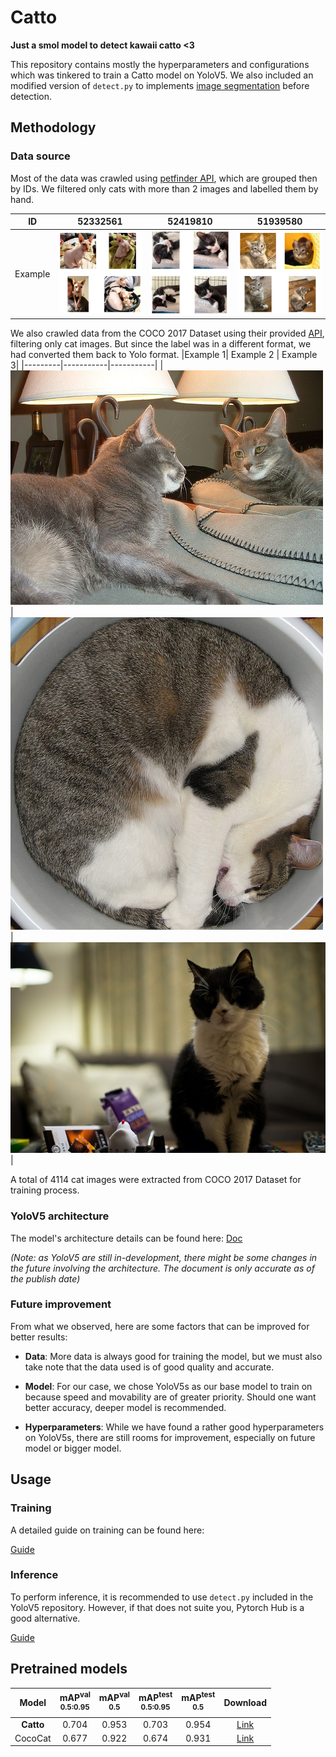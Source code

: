 
  

# Catto

**Just a smol model to detect kawaii catto <3**

This repository contains mostly the hyperparameters and configurations which was tinkered to train a Catto model on YoloV5. We also included an modified version of `detect.py` to implements [image segmentation](https://arxiv.org/abs/1805.09512) before detection.

  

## Methodology

### Data source

Most of the data was crawled using [petfinder API](https://www.petfinder.com/developers/v2/docs/), which are grouped then by IDs. We filtered only cats with more than 2 images and labelled them by hand.

ID     |  52332561  |  52419810  |	51939580|
-------|------------|------------|----------|
Example|![52332561](./docs/52332561.png)|![52419810](./docs/52419810.png)|![51939580](./docs/51939580.png)|

  

We also crawled data from the COCO 2017 Dataset using their provided [API](https://cocodataset.org/#download), filtering only cat images. But since the label was in a different format, we had converted them back to Yolo format.
|Example 1| Example 2 | Example 3|
|---------|-----------|-----------|
|![Example1](./docs/Example1.jpg)|![Example2](./docs/Example2.jpg)|![Example3](./docs/Example3.jpg)|

A total of 4114 cat images were extracted from COCO 2017 Dataset for training process.

### YoloV5 architecture

The model's architecture details can be found here: [Doc](https://docs.google.com/document/d/1hW2rTwayBT0Nyr-hxEWSqHnjyVp5n6dZHW2cMy9vjmE/edit)

*(Note: as YoloV5 are still in-development, there might be some changes in the future involving the architecture. The document is only accurate as of the publish date)*

### Future improvement

From what we observed, here are some factors that can be improved for better results:

-  **Data**: More data is always good for training the model, but we must also take note that the data used is of good quality and accurate.

-  **Model**: For our case, we chose YoloV5s as our base model to train on because speed and movability are of greater priority. Should one want better accuracy, deeper model is recommended.

-  **Hyperparameters**: While we have found a rather good hyperparameters on YoloV5s, there are still rooms for improvement, especially on future model or bigger model.

  

## Usage

### Training

A detailed guide on training can be found here:

[Guide](https://colab.research.google.com/drive/1vdv23_4YaU5YVBhJFYoMnGe_7fMaOyGo?usp=sharing)

### Inference

To perform inference, it is recommended to use `detect.py` included in the YoloV5 repository. However, if that does not suite you, Pytorch Hub is a good alternative.

[Guide](https://colab.research.google.com/drive/1YQD-P_Q62utkuD-blboejuqKrehXLKEG?usp=sharing)

## Pretrained models

| Model | mAP<sup>val<br>0.5:0.95| mAP<sup>val<br>0.5 | mAP<sup>test<br>0.5:0.95| mAP<sup>test<br>0.5| Download |
|:---------------------:|:------:|:-------:|:--------:|:--------: |:------: |
| **Catto**             | 0.704  |  0.953  |  0.703   |   0.954   |  [Link](https://github.com/VioletEqz/Catto/releases/download/1.0/Catto.pt)   |
| CocoCat               | 0.677  |  0.922  |  0.674   |   0.931   |  [Link](https://github.com/VioletEqz/Catto/releases/download/1.0/CocoCat.pt) |
